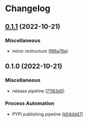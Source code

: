 # Changelog

## [0.1.1](https://github.com/lecardozo/pip-resolved/compare/v0.1.0...v0.1.1) (2022-10-21)


### Miscellaneous

* minor restructure ([f96a76e](https://github.com/lecardozo/pip-resolved/commit/f96a76e21fb398dab1d89bd28128cf9c5423c03b))

## 0.1.0 (2022-10-21)


### Miscellaneous

* release pipeline ([71163d5](https://github.com/lecardozo/pip-resolved/commit/71163d5828dcf8977b163d75d1b36e81ed1878b3))


### Process Automation

* PYPI publishing pipeline ([b54dd47](https://github.com/lecardozo/pip-resolved/commit/b54dd4783774e71e68facae445c2bc058d522667))

